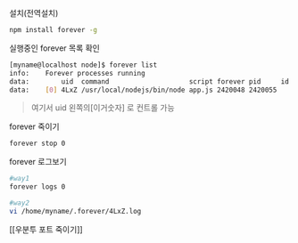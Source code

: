
설치(전역설치)
```bash
npm install forever -g
```

실행중인 forever 목록 확인
```bash
[myname@localhost node]$ forever list
info:    Forever processes running
data:        uid  command                    script forever pid     id logfile                       uptime
data:    [0] 4LxZ /usr/local/nodejs/bin/node app.js 2420048 2420055    /home/myname/.forever/4LxZ.log 0:0:0:2.899
```
> 여기서 uid 왼쪽의[이거숫자] 로 컨트롤 가능

forever 죽이기
```bash
forever stop 0
```

forever 로그보기
```bash
#way1
forever logs 0

#way2
vi /home/myname/.forever/4LxZ.log
```

[[우분투 포트 죽이기]]
